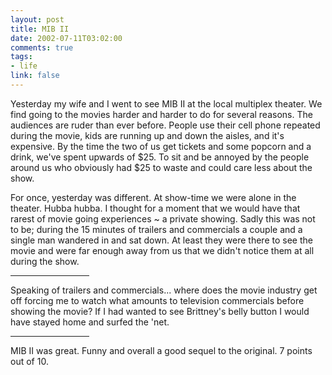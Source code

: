 ```yaml
--- 
layout: post
title: MIB II
date: 2002-07-11T03:02:00
comments: true
tags:
- life
link: false
---
```

Yesterday my wife and I went to see MIB II at the local multiplex theater. We find going to the movies harder and harder to do for several reasons. The audiences are ruder than ever before. People use their cell phone repeated during the movie, kids are running up and down the aisles, and it's expensive. By the time the two of us get tickets and some popcorn and a drink, we've spent upwards of $25. To sit and be annoyed by the people around us who obviously had $25 to waste and could care less about the show.

For once, yesterday was different. At show-time we were alone in the theater. Hubba hubba. I thought for a moment that we would have that rarest of movie going experiences ~ a private showing. Sadly this was not to be; during the 15 minutes of trailers and commercials a couple and a single man wandered in and sat down. At least they were there to see the movie and were far enough away from us that we didn't notice them at all during the show.

<hr width="25%" />Speaking of trailers and commercials... where does the movie industry get off forcing me to watch what amounts to television commercials before showing the movie? If I had wanted to see Brittney's belly button I would have stayed home and surfed the 'net. <hr width="25%" />MIB II was great. Funny and overall a good sequel to the original. 7 points out of 10.
